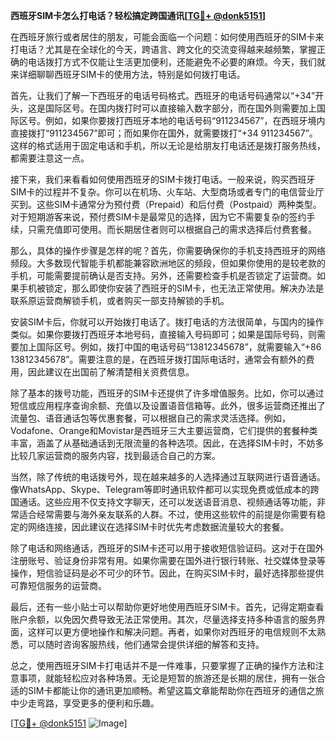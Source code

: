 **西班牙SIM卡怎么打电话？轻松搞定跨国通讯[[TG💪+ @donk5151](https://t.me/s/donk5151)]**

在西班牙旅行或者居住的朋友，可能会面临一个问题：如何使用西班牙的SIM卡来打电话？尤其是在全球化的今天，跨语言、跨文化的交流变得越来越频繁，掌握正确的电话拨打方式不仅能让生活更加便利，还能避免不必要的麻烦。今天，我们就来详细聊聊西班牙SIM卡的使用方法，特别是如何拨打电话。

首先，让我们了解一下西班牙的电话号码格式。西班牙的电话号码通常以“+34”开头，这是国际区号。在国内拨打时可以直接输入数字部分，而在国外则需要加上国际区号。例如，如果你要拨打西班牙本地的电话号码“911234567”，在西班牙境内直接拨打“911234567”即可；而如果你在国外，就需要拨打“+34 911234567”。这样的格式适用于固定电话和手机，所以无论是给朋友打电话还是拨打服务热线，都需要注意这一点。

接下来，我们来看看如何使用西班牙的SIM卡拨打电话。一般来说，购买西班牙SIM卡的过程并不复杂。你可以在机场、火车站、大型商场或者专门的电信营业厅买到。这些SIM卡通常分为预付费（Prepaid）和后付费（Postpaid）两种类型。对于短期游客来说，预付费SIM卡是最常见的选择，因为它不需要复杂的签约手续，只需充值即可使用。而长期居住者则可以根据自己的需求选择后付费套餐。

那么，具体的操作步骤是怎样的呢？首先，你需要确保你的手机支持西班牙的网络频段。大多数现代智能手机都能兼容欧洲地区的频段，但如果你使用的是较老款的手机，可能需要提前确认是否支持。另外，还需要检查手机是否锁定了运营商。如果手机被锁定，那么即使你安装了西班牙的SIM卡，也无法正常使用。解决办法是联系原运营商解锁手机，或者购买一部支持解锁的手机。

安装SIM卡后，你就可以开始拨打电话了。拨打电话的方法很简单，与国内的操作类似。如果你要拨打西班牙本地号码，直接输入号码即可；如果是国际号码，则需要加上国际区号。例如，拨打中国的电话号码“13812345678”，就需要输入“+86 13812345678”。需要注意的是，在西班牙拨打国际电话时，通常会有额外的费用，因此建议在出国前了解清楚相关资费信息。

除了基本的拨号功能，西班牙的SIM卡还提供了许多增值服务。比如，你可以通过短信或应用程序查询余额、充值以及设置语音信箱等。此外，很多运营商还推出了流量包、语音通话包等优惠套餐，可以根据自己的需求灵活选择。例如，Vodafone、Orange和Movistar是西班牙三大主要运营商，它们提供的套餐种类丰富，涵盖了从基础通话到无限流量的各种选项。因此，在选择SIM卡时，不妨多比较几家运营商的服务内容，找到最适合自己的方案。

当然，除了传统的电话拨号外，现在越来越多的人选择通过互联网进行语音通话。像WhatsApp、Skype、Telegram等即时通讯软件都可以实现免费或低成本的跨国通话。这些应用不仅支持文字聊天，还可以发送语音消息、视频通话等功能，非常适合经常需要与海外亲友联系的人群。不过，使用这些软件的前提是你需要有稳定的网络连接，因此建议在选择SIM卡时优先考虑数据流量较大的套餐。

除了电话和网络通话，西班牙的SIM卡还可以用于接收短信验证码。这对于在国外注册账号、验证身份非常有用。如果你需要在国外进行银行转账、社交媒体登录等操作，短信验证码是必不可少的环节。因此，在购买SIM卡时，最好选择那些提供可靠短信服务的运营商。

最后，还有一些小贴士可以帮助你更好地使用西班牙SIM卡。首先，记得定期查看账户余额，以免因欠费导致无法正常使用。其次，尽量选择支持多种语言的服务界面，这样可以更方便地操作和解决问题。再者，如果你对西班牙的电信规则不太熟悉，可以随时咨询客服热线，他们通常会提供详细的解答和支持。

总之，使用西班牙SIM卡打电话并不是一件难事，只要掌握了正确的操作方法和注意事项，就能轻松应对各种场景。无论是短暂的旅游还是长期的居住，拥有一张合适的SIM卡都能让你的通讯更加顺畅。希望这篇文章能帮助你在西班牙的通信之旅中少走弯路，享受更多的便利和乐趣。

[[TG💪+ @donk5151](https://t.me/s/donk5151) ![Image](https://i.postimg.cc/rwNCRYN7/Snipaste-2025-04-30-17-27-05.png)]